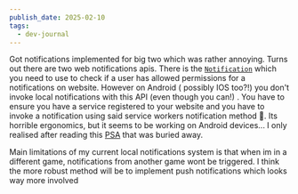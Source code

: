 ```yaml
---
publish_date: 2025-02-10
tags:
  - dev-journal
---
```


Got notifications implemented for big two which was rather annoying. Turns out there are two web notifications apis. There is the  [`Notification`](https://developer.mozilla.org/en-US/docs/Web/API/Notification) which you need to use to check if a user has allowed permissions for a notifications on website. However on Android ( possibly IOS too?!) you don't invoke local notifications with this API (even though you can!) . You have to ensure you have a service registered to your website and you have to invoke a notification using said service workers notification method 🤦. Its horrible ergonomics, but it seems to be working on Android devices... I only realised after reading this [PSA](https://groups.google.com/a/chromium.org/g/blink-dev/c/BygptYClroM) that was buried away.

Main limitations of my current local notifications system is that when im in a different game, notifications from another game wont be triggered. I think the more robust method will be to implement push notifications which looks way more involved
